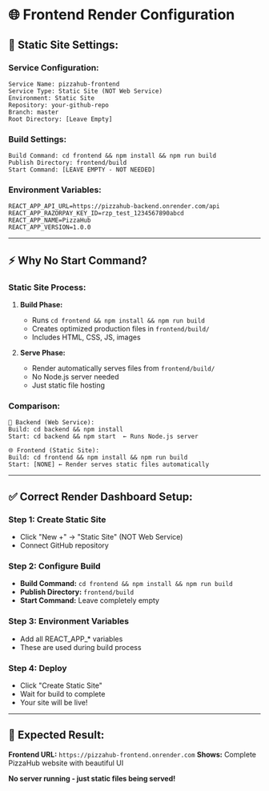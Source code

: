 # 🌐 Frontend Render Configuration

## 🎯 **Static Site Settings:**

### **Service Configuration:**
```
Service Name: pizzahub-frontend
Service Type: Static Site (NOT Web Service)
Environment: Static Site
Repository: your-github-repo
Branch: master
Root Directory: [Leave Empty]
```

### **Build Settings:**
```
Build Command: cd frontend && npm install && npm run build
Publish Directory: frontend/build
Start Command: [LEAVE EMPTY - NOT NEEDED]
```

### **Environment Variables:**
```
REACT_APP_API_URL=https://pizzahub-backend.onrender.com/api
REACT_APP_RAZORPAY_KEY_ID=rzp_test_1234567890abcd
REACT_APP_NAME=PizzaHub
REACT_APP_VERSION=1.0.0
```

---

## ⚡ **Why No Start Command?**

### **Static Site Process:**
1. **Build Phase:** 
   - Runs `cd frontend && npm install && npm run build`
   - Creates optimized production files in `frontend/build/`
   - Includes HTML, CSS, JS, images

2. **Serve Phase:**
   - Render automatically serves files from `frontend/build/`
   - No Node.js server needed
   - Just static file hosting

### **Comparison:**
```
🔧 Backend (Web Service):
Build: cd backend && npm install
Start: cd backend && npm start  ← Runs Node.js server

🌐 Frontend (Static Site):
Build: cd frontend && npm install && npm run build
Start: [NONE] ← Render serves static files automatically
```

---

## ✅ **Correct Render Dashboard Setup:**

### **Step 1: Create Static Site**
- Click "New +" → "Static Site" (NOT Web Service)
- Connect GitHub repository

### **Step 2: Configure Build**
- **Build Command:** `cd frontend && npm install && npm run build`
- **Publish Directory:** `frontend/build`
- **Start Command:** Leave completely empty

### **Step 3: Environment Variables**
- Add all REACT_APP_* variables
- These are used during build process

### **Step 4: Deploy**
- Click "Create Static Site"
- Wait for build to complete
- Your site will be live!

---

## 🎯 **Expected Result:**

**Frontend URL:** `https://pizzahub-frontend.onrender.com`
**Shows:** Complete PizzaHub website with beautiful UI

**No server running - just static files being served!**
